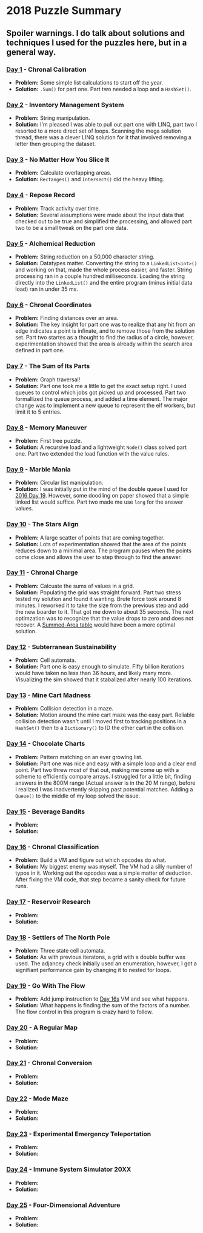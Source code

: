 # 2018 Puzzle Summary 
## Spoiler warnings. I do talk about solutions and techniques I used for the puzzles here, but in a general way.

### [Day 1](Day%2001) - Chronal Calibration
- **Problem:** Some simple list calculations to start off the year. 
- **Solution:** `.Sum()` for part one. Part two needed a loop and a `HashSet()`.

### [Day 2](Day%2002) - Inventory Management System
- **Problem:** String manipulation. 
- **Solution:** I'm pleased I was able to pull out part one with LINQ, part two I resorted to a more direct set of loops. Scanning the mega solution thread, there was a clever LINQ solution for it that involved removing a letter then grouping the dataset.

### [Day 3](Day%2003) - No Matter How You Slice It
- **Problem:** Calculate overlapping areas. 
- **Solution:** `Rectanges()` and `Intersect()` did the heavy lifting.

### [Day 4](Day%2004) - Repose Record
- **Problem:** Track activity over time.
- **Solution:** Several assumptions were made about the input data that checked out to be true and simplified the processing, and allowed part two to be a small tweak on the part one data.

### [Day 5](Day%2005) - Alchemical Reduction
- **Problem:** String reduction on a 50,000 character string. 
- **Solution:** Datatypes matter. Converting the string to a `LinkedList<int>()` and working on that, made the whole process easier, and faster. String processing ran in a couple hundred milliseconds. Loading the string directly into the `LinkedList()` and the entire program (minus initial data load) ran in under 35 ms.  

### [Day 6](Day%2006) - Chronal Coordinates
- **Problem:** Finding distances over an area.
- **Solution:** The key insight for part one was to realize that any hit from an edge indicates a point is infinate, and to remove those from the solution set. Part two startes as a thought to find the radius of a circle, however, experimentation showed that the area is already within the search area defined in part one.

### [Day 7](Day%2007) - The Sum of Its Parts
- **Problem:** Graph traversal!
- **Solution:** Part one took me a little to get the exact setup right. I used queues to control which jobs got picked up and processed.  Part two formallized the queue process, and added a time element. The major change was to implement a new queue to represent the elf workers, but limit it to 5 entries.

### [Day 8](Day%2008) - Memory Maneuver
- **Problem:** First tree puzzle. 
- **Solution:** A recursive load and a lightweight `Node()` class solved part one. Part two extended the load function with the value rules.

### [Day 9](Day%2009) - Marble Mania
- **Problem:** Circular list manipulation. 
- **Solution:** I was initially put in the mind of the double queue I used for [2016 Day 19](../2016/Day%2019/). However, some doodling on paper showed that a simple linked list would suffice. Part two made me use `long` for the answer values. 

### [Day 10](Day%2010) - The Stars Align
- **Problem:** A large scatter of points that are coming together.
- **Solution:** Lots of experimentation showed that the area of the points reduces down to a minimal area. The program pauses when the points come close and allows the user to step through to find the answer. 

### [Day 11](Day%2011) - Chronal Charge
- **Problem:** Calcuate the sums of values in a grid.
- **Solution:** Populating the grid was straight forward. Part two stress tested my solution and found it wanting. Brute force took around 8 minutes. I reworked it to take the size from the previous step and add the new boarder to it. That got me down to about 35 seconds. The next optimzation was to recognize that the value drops to zero and does not recover. A [Summed-Area table](https://en.wikipedia.org/wiki/Summed-area_table) would have been a more optimal solution.

### [Day 12](Day%2012) - Subterranean Sustainability
- **Problem:** Cell automata.
- **Solution:** Part one is easy enough to simulate. Fifty billion iterations would have taken no less than 36 hours, and likely many more. Visualizing the sim showed that it stabalized after nearly 100 iterations.

### [Day 13](Day%2013) - Mine Cart Madness
- **Problem:** Collision detection in a maze.
- **Solution:** Motion around the mine cart maze was the easy part. Reliable collision detection wasn't until I moved first to tracking positions in a `HashSet()` then to a `Dictionary()` to ID the other cart in the collision. 

### [Day 14](Day%2014) - Chocolate Charts
- **Problem:** Pattern matching on an ever growing list.
- **Solution:** Part one was nice and easy with a simple loop and a clear end point. Part two threw most of that out, making me come up with a scheme to efficiently compare arrays. I struggled for a little bit, finding answers in the 800M range (Actual answer is in the 20 M range), before I realized I was inadvertently skipping past potential matches. Adding a `Queue()` to the middle of my loop solved the issue.

### [Day 15](Day%2015) - Beverage Bandits
- **Problem:**
- **Solution:**

### [Day 16](Day%2016) - Chronal Classification
- **Problem:** Build a VM and figure out which opcodes do what. 
- **Solution:** My biggest enemy was myself. The VM had a silly number of typos in it. Working out the opcodes was a simple matter of deduction. After fixing the VM code, that step became a sanity check for future runs.

### [Day 17](Day%2017) - Reservoir Research
- **Problem:**
- **Solution:**

### [Day 18](Day%2018) - Settlers of The North Pole
- **Problem:** Three state cell automata.
- **Solution:** As with previous iteratons, a grid with a double buffer was used. The adjancey check initially used an enumeration, however, I got a signifiant performance gain by changing it to nested for loops.
 
### [Day 19](Day%2019) - Go With The Flow
- **Problem:** Add jump instruction to [Day 16s](Day%2016) VM and see what happens. 
- **Solution:** What happens is finding the sum of the factors of a number. The flow control in this program is crazy hard to follow.

### [Day 20](Day%2020) - A Regular Map
- **Problem:**
- **Solution:**

### [Day 21](Day%2021) - Chronal Conversion
- **Problem:**
- **Solution:**

### [Day 22](Day%2022) - Mode Maze
- **Problem:**
- **Solution:**

### [Day 23](Day%2023) - Experimental Emergency Teleportation
- **Problem:**
- **Solution:**

### [Day 24](Day%2024) - Immune System Simulator 20XX
- **Problem:**
- **Solution:**

### [Day 25](Day%2025) - Four-Dimensional Adventure
- **Problem:**
- **Solution:**